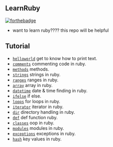 ## LearnRuby

[![forthebadge](https://forthebadge.com/images/badges/made-with-ruby.svg)](https://forthebadge.com)

- want to learn ruby???? this repo will be helpful

## Tutorial

- [`helloworld`](helloworld) get to know how to print text.
- [`comments`](comments) commenting code in ruby.
- [`methods`](methods) methods.
- [`strings`](strings) strings in ruby.
- [`ranges`](ranges) ranges in ruby.
- [`array`](array) array in ruby.
- [`datetime`](datetime) date & time finding in ruby.
- [`ifelse`](ifelse) if else.
- [`loops`](loops) for loops in ruby.
- [`iterator`](iterator) iterator in ruby.
- [`dir`](dir) directory handling in ruby.
- [`def`](def) def function ruby.
- [`classes`](classes) oop in ruby.
- [`modules`](modules) modules in ruby.
- [`exceptions`](exceptions) exceptions in ruby.
- [`hash`](hash) key values in ruby.